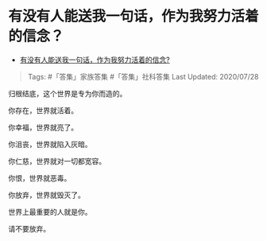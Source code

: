 # 有没有人能送我一句话，作为我努力活着的信念？

- [有没有人能送我一句话，作为我努力活着的信念?](https://www.zhihu.com/question/408484601/answer/1366455585)

>Tags: #「答集」家族答集 #「答集」社科答集
>Last Updated: 2020/07/28

归根结底，这个世界是专为你而造的。

  

你存在，世界就活着。

你幸福，世界就亮了。

你沮丧，世界就陷入灰暗。

  

你仁慈，世界就对一切都宽容。

你恨，世界就恶毒。

  

你放弃，世界就毁灭了。

  

世界上最重要的人就是你。

请不要放弃。